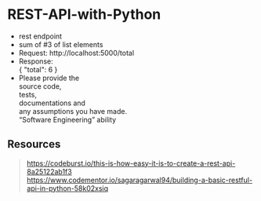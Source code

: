# REST-API-with-Python

- rest endpoint  
- sum of #3 of list elements  
- Request: http://localhost:5000/total  
- Response:  
{
"total": 6
}
- Please provide the   
source code,  
tests,   
documentations and   
any assumptions you have made.  
“Software Engineering” ability  


##

##

##

##



## Resources
> https://codeburst.io/this-is-how-easy-it-is-to-create-a-rest-api-8a25122ab1f3  
> https://www.codementor.io/sagaragarwal94/building-a-basic-restful-api-in-python-58k02xsiq  

